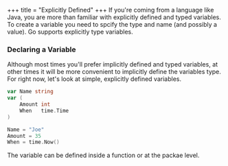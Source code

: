+++
title = "Explicitly Defined"
+++
If you're coming from a language like Java, you are more than familiar
with explicitly defined and typed variables.  To create a variable you need
to spcify the type and name (and possibly a value).  Go supports explicitly
type variables.

### Declaring a Variable
Although most times you'll prefer implicitly defined and typed variables,
at other times it will be more convenient to implicitly define the variables
type.  For right now, let's look at simple, explicitly defined variables.

```Go
var Name string
var (
	Amount int
	When   time.Time
)

Name = "Joe"
Amount = 35
When = time.Now()
```

The variable can be defined inside a function or at the packae level.
